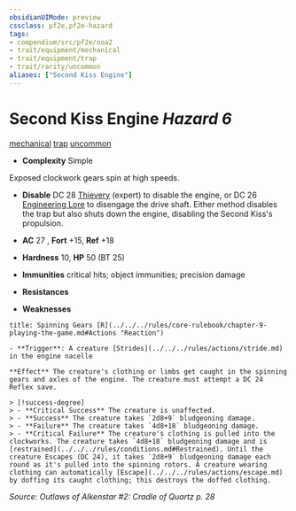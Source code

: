 ```yaml
---
obsidianUIMode: preview
cssclass: pf2e,pf2e-hazard
tags:
- compendium/src/pf2e/ooa2
- trait/equipment/mechanical
- trait/equipment/trap
- trait/rarity/uncommon
aliases: ["Second Kiss Engine"]
---
```

# Second Kiss Engine *Hazard 6*  
[mechanical](mechanical.md)  [trap](trap.md)  [uncommon](uncommon.md)  

- **Complexity** Simple

Exposed clockwork gears spin at high speeds.

- **Disable** DC 28 [Thievery](../../skills.md#Thievery) (expert) to disable the engine, or DC 26 [Engineering Lore](../../skills.md#Lore) to disengage the drive shaft. Either method disables the trap but also shuts down the engine, disabling the Second Kiss's propulsion.  

- **AC** 27 , **Fort** +15, **Ref** +18
- **Hardness** 10, **HP** 50 (BT 25)
- **Immunities** critical hits; object immunities; precision damage
- **Resistances** 
- **Weaknesses** 
     
```ad-embed-ability
title: Spinning Gears [R](../../../rules/core-rulebook/chapter-9-playing-the-game.md#Actions "Reaction")

- **Trigger**: A creature [Strides](../../../rules/actions/stride.md) in the engine nacelle

**Effect** The creature's clothing or limbs get caught in the spinning gears and axles of the engine. The creature must attempt a DC 24 Reflex save.

> [!success-degree] 
> - **Critical Success** The creature is unaffected.
> - **Success** The creature takes `2d8+9` bludgeoning damage.
> - **Failure** The creature takes `4d8+18` bludgeoning damage.
> - **Critical Failure** The creature's clothing is pulled into the clockworks. The creature takes `4d8+18` bludgeoning damage and is [restrained](../../../rules/conditions.md#Restrained). Until the creature Escapes (DC 24), it takes `2d8+9` bludgeoning damage each round as it's pulled into the spinning rotors. A creature wearing clothing can automatically [Escape](../../../rules/actions/escape.md) by doffing its caught clothing; this destroys the doffed clothing.
```

*Source: Outlaws of Alkenstar #2: Cradle of Quartz p. 28*
